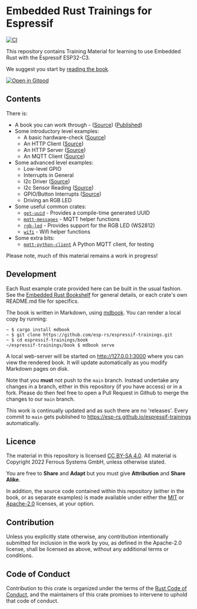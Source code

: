 # Embedded Rust Trainings for Espressif

[![CI](https://github.com/esp-rs/espressif-trainings/actions/workflows/CI.yml/badge.svg)](https://github.com/esp-rs/espressif-trainings/actions/workflows/CI.yml)

This repository contains Training Material for learning to use Embedded Rust with the Espressif ESP32-C3.

We suggest you start by [reading the book](https://esp-rs.github.io/espressif-trainings).

[![Open in Gitpod](https://gitpod.io/button/open-in-gitpod.svg)](https://gitpod.io/#https://github.com/esp-rs/espressif-trainings)

## Contents

There is:

* A book you can work through - ([Source](./book)) ([Published](https://esp-rs.github.io/espressif-trainings))
* Some introductory level examples:
   * A basic hardware-check ([Source](./intro/hardware-check))
   * An HTTP Client ([Source](./intro/http-client))
   * An HTTP Server ([Source](./intro/http-server))
   * An MQTT Client ([Source](./intro/mqtt))
* Some advanced level examples:
   * Low-level GPIO
   * Interrupts in General
   * I2c Driver ([Source](./advanced/i2c-driver))
   * I2c Sensor Reading ([Source](./advanced/i2c-sensor-reading))
   * GPIO/Button Interrupts ([Source](./advanced/button-interrupt))
   * Driving an RGB LED
* Some useful common crates:
   * [`get-uuid`](./common/lib/get-uuid) - Provides a compile-time generated UUID
   * [`mqtt-messages`](./common/lib/mqtt-messages) - MQTT helper functions
   * [`rgb-led`](./common/lib/rgb-led) - Provides support for the RGB LED (WS2812)
   * [`wifi`](./common/lib/wifi) - Wifi helper functions
* Some extra bits:
   * [`mqtt-python-client`](./extra/mqtt-python-client) A Python MQTT client, for testing

Please note, much of this material remains a work in progress!

## Development

Each Rust example crate provided here can be built in the usual fashion. See
the [Embedded Rust Bookshelf](https://docs.rust-embedded.org) for general
details, or each crate's own README.md file for specifics.

The book is written in Markdown, using
[mdbook](https://crates.io/crates/mdbook). You can render a local copy by
running:

```console
~ $ cargo install mdbook
~ $ git clone https://github.com/esp-rs/espressif-trainings.git
~ $ cd espressif-trainings/book
~/espressif-trainings/book $ mdbook serve
```

A local web-server will be started on <http://127.0.0.1:3000> where you can
view the rendered book. It will update automatically as you modify Markdown
pages on disk.

Note that you __must__ not push to the `main` branch. Instead undertake any
changes in a branch, either in this repository (if you have access) or in a
fork. Please do then feel free to open a Pull Request in Github to merge the
changes to our `main` branch.

This work is continually updated and as such there are no 'releases'. Every
commit to `main` gets published to
<https://esp-rs.github.io/espressif-trainings> automatically.

## Licence

The material in this repository is licensed
[CC BY-SA 4.0](https://creativecommons.org/licenses/by-sa/4.0/). All
material is Copyright 2022 Ferrous Systems GmbH, unless otherwise stated.

You are free to __Share__ and __Adapt__ but you must give __Attribution__ and
__Share Alike__.

In addition, the source code contained within this repository (either in the
book, or as separate examples) is made available under either the
[MIT](./LICENSE-MIT.txt) or [Apache-2.0](./LICENSE-APACHE.txt) licenses, at
your option.

## Contribution

Unless you explicitly state otherwise, any contribution intentionally
submitted for inclusion in the work by you, as defined in the Apache-2.0
license, shall be licensed as above, without any additional terms or
conditions.

## Code of Conduct

Contribution to this crate is organized under the terms of the [Rust Code of
Conduct](https://www.rust-lang.org/policies/code-of-conduct), and the maintainers of this crate promises to intervene to
uphold that code of conduct.
